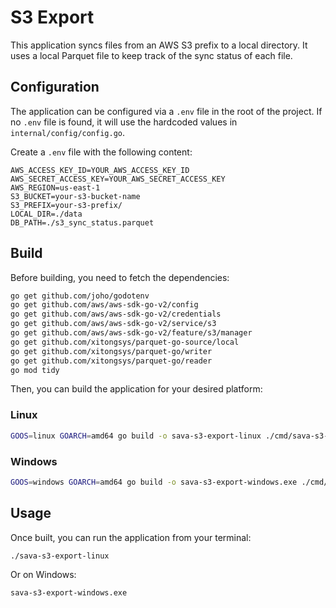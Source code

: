 # S3 Export

This application syncs files from an AWS S3 prefix to a local directory. It uses a local Parquet file to keep track of the sync status of each file.

## Configuration

The application can be configured via a `.env` file in the root of the project. If no `.env` file is found, it will use the hardcoded values in `internal/config/config.go`.

Create a `.env` file with the following content:

```
AWS_ACCESS_KEY_ID=YOUR_AWS_ACCESS_KEY_ID
AWS_SECRET_ACCESS_KEY=YOUR_AWS_SECRET_ACCESS_KEY
AWS_REGION=us-east-1
S3_BUCKET=your-s3-bucket-name
S3_PREFIX=your-s3-prefix/
LOCAL_DIR=./data
DB_PATH=./s3_sync_status.parquet
```

## Build

Before building, you need to fetch the dependencies:

```bash
go get github.com/joho/godotenv
go get github.com/aws/aws-sdk-go-v2/config
go get github.com/aws/aws-sdk-go-v2/credentials
go get github.com/aws/aws-sdk-go-v2/service/s3
go get github.com/aws/aws-sdk-go-v2/feature/s3/manager
go get github.com/xitongsys/parquet-go-source/local
go get github.com/xitongsys/parquet-go/writer
go get github.com/xitongsys/parquet-go/reader
go mod tidy
```

Then, you can build the application for your desired platform:

### Linux

```bash
GOOS=linux GOARCH=amd64 go build -o sava-s3-export-linux ./cmd/sava-s3-export
```

### Windows

```bash
GOOS=windows GOARCH=amd64 go build -o sava-s3-export-windows.exe ./cmd/sava-s3-export
```

## Usage

Once built, you can run the application from your terminal:

```bash
./sava-s3-export-linux
```

Or on Windows:

```bash
sava-s3-export-windows.exe
